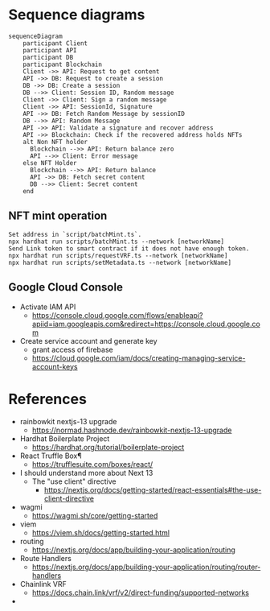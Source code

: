 
# Sequence diagrams

```mermaid
sequenceDiagram
    participant Client
    participant API
    participant DB
    participant Blockchain
    Client ->> API: Request to get content
    API ->> DB: Request to create a session
    DB ->> DB: Create a session
    DB -->> Client: Session ID, Random message
    Client ->> Client: Sign a random message
    Client ->> API: SessionId, Signature
    API ->> DB: Fetch Random Message by sessionID
    DB -->> API: Random Message
    API ->> API: Validate a signature and recover address
    API ->> Blockchain: Check if the recovered address holds NFTs
    alt Non NFT holder
      Blockchain -->> API: Return balance zero
      API -->> Client: Error message
    else NFT Holder
      Blockchain -->> API: Return balance
      API ->> DB: Fetch secret content
      DB -->> Client: Secret content
    end

```

## NFT mint operation

```
Set address in `script/batchMint.ts`.
npx hardhat run scripts/batchMint.ts --network [networkName]
Send Link token to smart contract if it does not have enough token.
npx hardhat run scripts/requestVRF.ts --network [networkName]
npx hardhat run scripts/setMetadata.ts --network [networkName]
```

## Google Cloud Console
- Activate IAM API
  - https://console.cloud.google.com/flows/enableapi?apiid=iam.googleapis.com&redirect=https://console.cloud.google.com
- Create service account and generate key
  - grant access of firebase
  - https://cloud.google.com/iam/docs/creating-managing-service-account-keys

# References
- rainbowkit nextjs-13 upgrade
  - https://normad.hashnode.dev/rainbowkit-nextjs-13-upgrade
- Hardhat Boilerplate Project
  - https://hardhat.org/tutorial/boilerplate-project
- React Truffle Box¶
  - https://trufflesuite.com/boxes/react/
- I should understand more about Next 13
  - The "use client" directive
    - https://nextjs.org/docs/getting-started/react-essentials#the-use-client-directive
- wagmi
  - https://wagmi.sh/core/getting-started
- viem
  - https://viem.sh/docs/getting-started.html
- routing
  - https://nextjs.org/docs/app/building-your-application/routing
- Route Handlers
  - https://nextjs.org/docs/app/building-your-application/routing/router-handlers
- Chainlink VRF
  - https://docs.chain.link/vrf/v2/direct-funding/supported-networks
-
